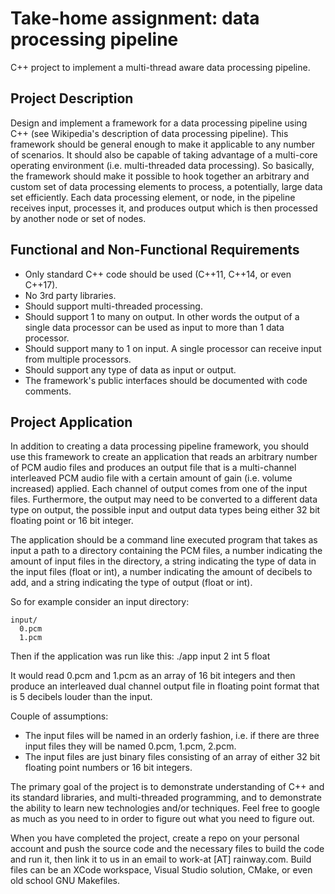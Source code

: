 # Take-home assignment: data processing pipeline
C++ project to implement a multi-thread aware data processing pipeline.

## Project Description
Design and implement a framework for a data processing pipeline using C++ (see Wikipedia's description of data processing pipeline). This framework should be general enough to make it applicable to any number of scenarios. It should also be capable of taking advantage of a multi-core operating environment (i.e. multi-threaded data processing). So basically, the framework should make it possible to hook together an arbitrary and custom set of data processing elements to process, a potentially, large data set efficiently. Each data processing element, or node, in the pipeline receives input, processes it, and produces output which is then processed by another node or set of nodes.

## Functional and Non-Functional Requirements

* Only standard C++ code should be used (C++11, C++14, or even C++17).
* No 3rd party libraries.
* Should support multi-threaded processing.
* Should support 1 to many on output. In other words the output of a single data processor can be used as input to more than 1 data processor.
* Should support many to 1 on input. A single processor can receive input from multiple processors.
* Should support any type of data as input or output.
* The framework's public interfaces should be documented with code comments.

## Project Application
In addition to creating a data processing pipeline framework, you should use this framework to create an application that reads an arbitrary number of PCM audio files and produces an output file that is a multi-channel interleaved PCM audio file with a certain amount of gain (i.e. volume increased) applied. Each channel of output comes from one of the input files. Furthermore, the output may need to be converted to a different data type on output, the possible input and output data types being either 32 bit floating point or 16 bit integer.

The application should be a command line executed program that takes as input a path to a directory containing the PCM files, a number indicating the amount of input files in the directory, a string indicating the type of data in the input files (float or int), a number indicating the amount of decibels to add, and a string indicating the type of output (float or int).

So for example consider an input directory:

```
input/
  0.pcm
  1.pcm
```

Then if the application was run like this: ./app input 2 int 5 float

It would read 0.pcm and 1.pcm as an array of 16 bit integers and then produce an interleaved dual channel output file in floating point format that is 5 decibels louder than the input.

Couple of assumptions:

* The input files will be named in an orderly fashion, i.e. if there are three input files they will be named 0.pcm, 1.pcm, 2.pcm.
* The input files are just binary files consisting of an array of either 32 bit floating point numbers or 16 bit integers.

The primary goal of the project is to demonstrate understanding of C++ and its standard libraries, and multi-threaded programming, and to demonstrate the ability to learn new technologies and/or techniques. Feel free to google as much as you need to in order to figure out what you need to figure out.

When you have completed the project, create a repo on your personal account and push the source code and the necessary files to build the code and run it, then link it to us in an email to work-at [AT] rainway.com. Build files can be an XCode workspace, Visual Studio solution, CMake, or even old school GNU Makefiles.
